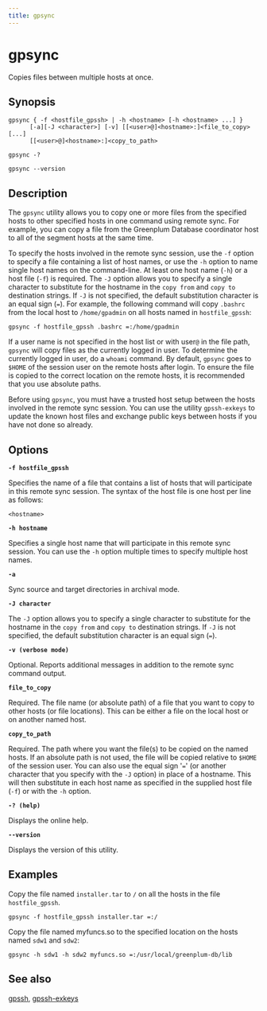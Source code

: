 ```yaml
---
title: gpsync
---
```


# gpsync

Copies files between multiple hosts at once.

## Synopsis

```shell
gpsync { -f <hostfile_gpssh> | -h <hostname> [-h <hostname> ...] } 
      [-a][-J <character>] [-v] [[<user>@]<hostname>:]<file_to_copy> [...]
      [[<user>@]<hostname>:]<copy_to_path> 

gpsync -? 

gpsync --version
```

## Description

The `gpsync` utility allows you to copy one or more files from the specified hosts to other specified hosts in one command using remote sync. For example, you can copy a file from the Greenplum Database coordinator host to all of the segment hosts at the same time.

To specify the hosts involved in the remote sync session, use the `-f` option to specify a file containing a list of host names, or use the `-h` option to name single host names on the command-line. At least one host name (`-h`) or a host file (`-f`) is required. The `-J` option allows you to specify a single character to substitute for the hostname in the `copy from` and `copy to` destination strings. If `-J` is not specified, the default substitution character is an equal sign (`=`). For example, the following command will copy `.bashrc` from the local host to `/home/gpadmin` on all hosts named in `hostfile_gpssh`:

```shell
gpsync -f hostfile_gpssh .bashrc =:/home/gpadmin
```

If a user name is not specified in the host list or with user`@` in the file path, `gpsync` will copy files as the currently logged in user. To determine the currently logged in user, do a `whoami` command. By default, `gpsync` goes to `$HOME` of the session user on the remote hosts after login. To ensure the file is copied to the correct location on the remote hosts, it is recommended that you use absolute paths.

Before using `gpsync`, you must have a trusted host setup between the hosts involved in the remote sync session. You can use the utility `gpssh-exkeys` to update the known host files and exchange public keys between hosts if you have not done so already.

## Options

**`-f hostfile_gpssh`**

Specifies the name of a file that contains a list of hosts that will participate in this remote sync session. The syntax of the host file is one host per line as follows:

```shell
<hostname>
```

**`-h hostname`**

Specifies a single host name that will participate in this remote sync session. You can use the `-h` option multiple times to specify multiple host names.

**`-a`**

Sync source and target directories in archival mode.

**`-J character`**

The `-J` option allows you to specify a single character to substitute for the hostname in the `copy from` and `copy to` destination strings. If `-J` is not specified, the default substitution character is an equal sign (`=`).

**`-v (verbose mode)`**

Optional. Reports additional messages in addition to the remote sync command output.

**`file_to_copy`**

Required. The file name (or absolute path) of a file that you want to copy to other hosts (or file locations). This can be either a file on the local host or on another named host.

**`copy_to_path`**

Required. The path where you want the file(s) to be copied on the named hosts. If an absolute path is not used, the file will be copied relative to `$HOME` of the session user. You can also use the equal sign '`=`' (or another character that you specify with the `-J` option) in place of a hostname. This will then substitute in each host name as specified in the supplied host file (`-f`) or with the `-h` option.

**`-? (help)`**

Displays the online help.

**`--version`**

Displays the version of this utility.

## Examples

Copy the file named `installer.tar` to `/` on all the hosts in the file `hostfile_gpssh`.

```shell
gpsync -f hostfile_gpssh installer.tar =:/
```

Copy the file named myfuncs.so to the specified location on the hosts named `sdw1` and `sdw2`:

```shell
gpsync -h sdw1 -h sdw2 myfuncs.so =:/usr/local/greenplum-db/lib
```

## See also

[gpssh](/docs/system-utilities/gpssh.md), [gpssh-exkeys](/docs/system-utilities/gpssh-exkeys.md)

